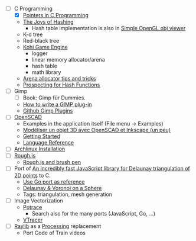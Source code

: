 - [ ] C Programming
  - [x] [Pointers in C Programming](https://github.com/mkohlhaas/Pointers-C-Programming)
  - [The Joys of Hashing](https://github.com/mkohlhaas/Joys-of-Hashing)
    - Hash table implementation is also in [Simple OpenGL obj viewer](https://github.com/syoyo/tinyobjloader-c/blob/master/tinyobj_loader_c.h#L595)
  - K-d tree
  - Red-black tree
  - [Kohi Game Engine](https://kohiengine.com/)
    - logger
    - linear memory allocator/arena
    - hash table
    - math library
  - [Arena allocator tips and tricks](https://nullprogram.com/blog/2023/09/27/)
  - [Prospecting for Hash Functions](https://nullprogram.com/blog/2018/07/31/)
- [ ] Gimp
  - [ ] Book: Gimp für Dummies.
  - [How to write a GIMP plug-in](https://developer.gimp.org/resource/writing-a-plug-in/1/)
  - [Github Gimp Plugins](https://github.com/topics/gimp-plugin?l=c)
- [ ] [OpenSCAD](https://openscad.org/)
  - Examples in the application itself (File menu → Examples)
  - [Modéliser un objet 3D avec OpenSCAD et Inkscape (un peu)](https://static.fablab-lannion.org/tutos/openscad/#/pageDeGarde)
  - [Getting Started](https://learn.cadhub.xyz/docs/)
  - [Language Reference](https://openscad.org/documentation.html#language-reference)
- [ ] [Archlinux Installation](https://archlinux.org/)
- [ ] [Rough.js](https://roughjs.com/)
  - [Rough.js and brush pen](https://twitter.com/cahodk/status/1278084370151211008)
- [ ] Port of [An incredibly fast JavaScript library for Delaunay triangulation of 2D points](https://github.com/mapbox/delaunator) to C.
  - [Use Go port as reference](https://github.com/fogleman/delaunay)
  - [Delaunay & Voronoi on a Sphere](https://www.redblobgames.com/x/1842-delaunay-voronoi-sphere/)
  - Tags: triangulation, mesh generation
- [ ] Image Vectorization
  - [Potrace](https://potrace.sourceforge.net/)
    - Search also for the many ports (JavaScript, Go, …)
  - [VTracer](https://github.com/visioncortex/vtracer)
- [ ] [Raylib](https://www.raylib.com/) as a [Processing](https://processing.org/) replacement
  - Port Code of Train videos

